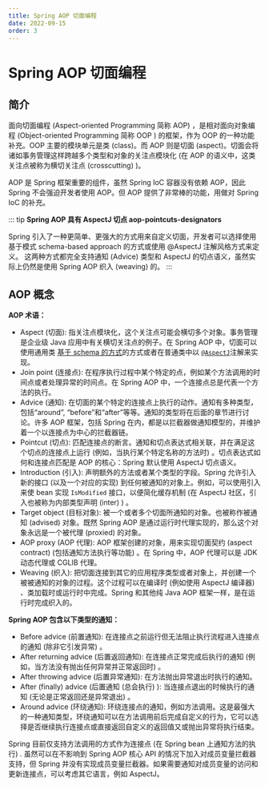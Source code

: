 ```yaml
---
title: Spring AOP 切面编程
date: 2022-09-15
order: 3
---
```


# Spring AOP 切面编程

## 简介

面向切面编程 (Aspect-oriented Programming 简称 AOP) ，是相对面向对象编程 (Object-oriented Programming 简称 OOP ) 的框架，作为 OOP 的一种功能补充。OOP 主要的模块单元是类 (class)。而 AOP 则是切面 (aspect)。切面会将诸如事务管理这样跨越多个类型和对象的关注点模块化 (在 AOP 的语义中，这类关注点被称为横切关注点 (crosscutting) )。

AOP 是 Spring 框架重要的组件，虽然 Spring IoC 容器没有依赖 AOP，因此 Spring 不会强迫开发者使用 AOP。但 AOP 提供了非常棒的功能，用做对 Spring IoC 的补充。

::: tip
**Spring AOP 具有 AspectJ 切点 aop-pointcuts-designators**

Spring 引入了一种更简单、更强大的方式用来自定义切面，开发者可以选择使用基于模式 schema-based approach 的方式或使用 @AspectJ 注解风格方式来定义。
这两种方式都完全支持通知 (Advice) 类型和 AspectJ 的切点语义，虽然实际上仍然是使用 Spring AOP 织入 (weaving) 的。
:::

## AOP 概念

**AOP 术语：**

- Aspect (切面): 指关注点模块化，这个关注点可能会横切多个对象。事务管理是企业级 Java 应用中有关横切关注点的例子。在 Spring AOP 中，切面可以使用通用类 [基于 schema 的方式](http://docs.jcohy.com/docs/spring-framework/5.3.6/html5/zh-cn/core.html#aop-schema)的方式或者在普通类中以 [`@AspectJ`](http://docs.jcohy.com/docs/spring-framework/5.3.6/html5/zh-cn/core.html#aop-ataspectj)注解来实现。
- Join point (连接点): 在程序执行过程中某个特定的点，例如某个方法调用的时间点或者处理异常的时间点。在 Spring AOP 中，一个连接点总是代表一个方法的执行。
- Advice (通知): 在切面的某个特定的连接点上执行的动作。通知有多种类型，包括“around”, “before”和“after”等等。通知的类型将在后面的章节进行讨论。许多 AOP 框架，包括 Spring 在内，都是以拦截器做通知模型的，并维护着一个以连接点为中心的拦截器链。
- Pointcut (切点): 匹配连接点的断言。通知和切点表达式相关联，并在满足这个切点的连接点上运行 (例如，当执行某个特定名称的方法时) 。切点表达式如何和连接点匹配是 AOP 的核心：Spring 默认使用 AspectJ 切点语义。
- Introduction (引入): 声明额外的方法或者某个类型的字段。Spring 允许引入新的接口 (以及一个对应的实现) 到任何被通知的对象上。例如，可以使用引入来使 bean 实现 `IsModified` 接口，以便简化缓存机制 (在 AspectJ 社区，引入也被称为内部类型声明 (inter) ) 。
- Target object (目标对象): 被一个或者多个切面所通知的对象。也被称作被通知 (advised) 对象。既然 Spring AOP 是通过运行时代理实现的，那么这个对象永远是一个被代理 (proxied) 的对象。
- AOP proxy (AOP 代理): AOP 框架创建的对象，用来实现切面契约 (aspect contract) (包括通知方法执行等功能) 。在 Spring 中，AOP 代理可以是 JDK 动态代理或 CGLIB 代理。
- Weaving (织入): 把切面连接到其它的应用程序类型或者对象上，并创建一个被被通知的对象的过程。这个过程可以在编译时 (例如使用 AspectJ 编译器) 、类加载时或运行时中完成。Spring 和其他纯 Java AOP 框架一样，是在运行时完成织入的。

**Spring AOP 包含以下类型的通知：**

- Before advice (前置通知): 在连接点之前运行但无法阻止执行流程进入连接点的通知 (除非它引发异常) 。
- After returning advice (后置返回通知): 在连接点正常完成后执行的通知 (例如，当方法没有抛出任何异常并正常返回时) 。
- After throwing advice (后置异常通知): 在方法抛出异常退出时执行的通知。
- After (finally) advice (后置通知 (总会执行) ): 当连接点退出的时候执行的通知 (无论是正常返回还是异常退出) 。
- Around advice (环绕通知): 环绕连接点的通知，例如方法调用。这是最强大的一种通知类型，环绕通知可以在方法调用前后完成自定义的行为，它可以选择是否继续执行连接点或直接返回自定义的返回值又或抛出异常将执行结束。

Spring 目前仅支持方法调用的方式作为连接点 (在 Spring bean 上通知方法的执行) . 虽然可以在不影响到 Spring AOP 核心 API 的情况下加入对成员变量拦截器支持，但 Spring 并没有实现成员变量拦截器。如果需要通知对成员变量的访问和更新连接点，可以考虑其它语言，例如 AspectJ。